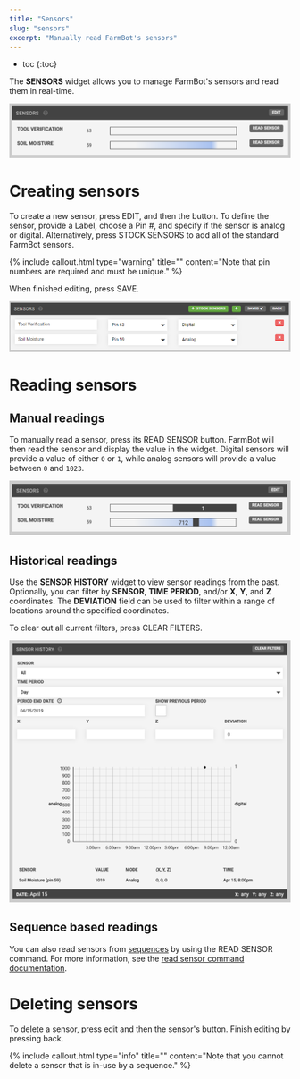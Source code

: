 ```yaml
---
title: "Sensors"
slug: "sensors"
excerpt: "Manually read FarmBot's sensors"
---
```


* toc
{:toc}

The **SENSORS** widget allows you to manage FarmBot's sensors and read them in real-time.

![Screen Shot 2019-05-06 at 9.25.03 PM.png](Screen_Shot_2019-05-06_at_9.25.03_PM.png)

# Creating sensors
To create a new sensor, press <span class="fb-button fb-gray">EDIT</span>, and then the <span class="fb-button fb-green"><i class="fa fa-plus"></i></span> button. To define the sensor, provide a <span class="fb-input">Label</span>, choose a <span class="fb-dropdown">Pin #</span>, and specify if the sensor is analog or digital. Alternatively, press <span class="fb-button fb-green"><i class="fa fa-plus"></i> STOCK SENSORS</span> to add all of the standard FarmBot sensors.

{%
include callout.html
type="warning"
title=""
content="Note that pin numbers are required and must be unique."
%}

When finished editing, press <span class="fb-button fb-green">SAVE</span>.

![edit_sensors.png](edit_sensors.png)

# Reading sensors
## Manual readings
To manually read a sensor, press its <span class="fb-button fb-gray">READ SENSOR</span> button. FarmBot will then read the sensor and display the value in the widget. Digital sensors will provide a value of either `0` or `1`, while analog sensors will provide a value between `0` and `1023`.

![Screen Shot 2019-05-06 at 9.33.31 PM.png](Screen_Shot_2019-05-06_at_9.33.31_PM.png)

## Historical readings
Use the **SENSOR HISTORY** widget to view sensor readings from the past. Optionally, you can filter by **SENSOR**, **TIME PERIOD**, and/or **X**, **Y**, and **Z** coordinates. The **DEVIATION** field can be used to filter within a range of locations around the specified coordinates.

To clear out all current filters, press <span class="fb-button fb-gray">CLEAR FILTERS</span>.

![Screen Shot 2019-05-06 at 9.48.09 PM.png](Screen_Shot_2019-05-06_at_9.48.09_PM.png)

## Sequence based readings
You can also read sensors from [sequences](../../Web-App/sequences.md) by using the <span class="fb-step fb-read-pin">READ SENSOR</span> command. For more information, see the [read sensor command documentation](../../Web-App/sequences/sequence-commands.md#read-sensor).

# Deleting sensors
To delete a sensor, press <span class="fb-button fb-gray">edit</span> and then the sensor's <span class="fb-button fb-red"><i class="fa fa-times"></i></span> button. Finish editing by pressing <span class="fb-button fb-gray">back</span>.

{%
include callout.html
type="info"
title=""
content="Note that you cannot delete a sensor that is in-use by a sequence."
%}

